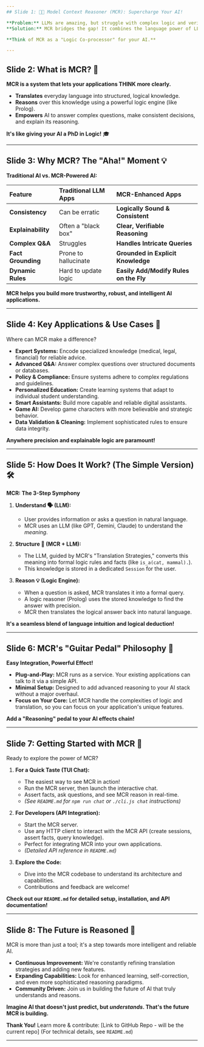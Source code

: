 ```yaml
---
## Slide 1: 🧠✨ Model Context Reasoner (MCR): Supercharge Your AI!

**Problem:** LLMs are amazing, but struggle with complex logic and verifiable facts.
**Solution:** MCR bridges the gap! It combines the language power of LLMs with the precision of formal logic.

**Think of MCR as a "Logic Co-processor" for your AI.**

---
```


## Slide 2: What is MCR? 🤔

**MCR is a system that lets your applications THINK more clearly.**

- **Translates** everyday language into structured, logical knowledge.
- **Reasons** over this knowledge using a powerful logic engine (like Prolog).
- **Empowers** AI to answer complex questions, make consistent decisions, and explain its reasoning.

**It's like giving your AI a PhD in Logic!** 🎓

---

## Slide 3: Why MCR? The "Aha!" Moment 💡

**Traditional AI vs. MCR-Powered AI:**

| Feature            | Traditional LLM Apps | MCR-Enhanced Apps                      |
| :----------------- | :------------------- | :------------------------------------- |
| **Consistency**    | Can be erratic       | **Logically Sound & Consistent**       |
| **Explainability** | Often a "black box"  | **Clear, Verifiable Reasoning**        |
| **Complex Q&A**    | Struggles            | **Handles Intricate Queries**          |
| **Fact Grounding** | Prone to hallucinate | **Grounded in Explicit Knowledge**     |
| **Dynamic Rules**  | Hard to update logic | **Easily Add/Modify Rules on the Fly** |

**MCR helps you build more trustworthy, robust, and intelligent AI applications.**

---

## Slide 4: Key Applications & Use Cases 🚀

Where can MCR make a difference?

- **Expert Systems:** Encode specialized knowledge (medical, legal, financial) for reliable advice.
- **Advanced Q&A:** Answer complex questions over structured documents or databases.
- **Policy & Compliance:** Ensure systems adhere to complex regulations and guidelines.
- **Personalized Education:** Create learning systems that adapt to individual student understanding.
- **Smart Assistants:** Build more capable and reliable digital assistants.
- **Game AI:** Develop game characters with more believable and strategic behavior.
- **Data Validation & Cleaning:** Implement sophisticated rules to ensure data integrity.

**Anywhere precision and explainable logic are paramount!**

---

## Slide 5: How Does It Work? (The Simple Version) 🛠️

**MCR: The 3-Step Symphony**

1.  **Understand 🗣️ (LLM):**

    - User provides information or asks a question in natural language.
    - MCR uses an LLM (like GPT, Gemini, Claude) to understand the _meaning_.

2.  **Structure 🧠 (MCR + LLM):**

    - The LLM, guided by MCR's "Translation Strategies," converts this meaning into formal logic rules and facts (like `is_a(cat, mammal).`).
    - This knowledge is stored in a dedicated `Session` for the user.

3.  **Reason 💡 (Logic Engine):**
    - When a question is asked, MCR translates it into a formal query.
    - A logic reasoner (Prolog) uses the stored knowledge to find the answer with precision.
    - MCR then translates the logical answer back into natural language.

**It's a seamless blend of language intuition and logical deduction!**

---

## Slide 6: MCR's "Guitar Pedal" Philosophy 🎸

**Easy Integration, Powerful Effect!**

- **Plug-and-Play:** MCR runs as a service. Your existing applications can talk to it via a simple API.
- **Minimal Setup:** Designed to add advanced reasoning to your AI stack without a major overhaul.
- **Focus on Your Core:** Let MCR handle the complexities of logic and translation, so you can focus on your application's unique features.

**Add a "Reasoning" pedal to your AI effects chain!**

---

## Slide 7: Getting Started with MCR 🏁

Ready to explore the power of MCR?

1.  **For a Quick Taste (TUI Chat):**

    - The easiest way to see MCR in action!
    - Run the MCR server, then launch the interactive chat.
    - Assert facts, ask questions, and see MCR reason in real-time.
    - _(See `README.md` for `npm run chat` or `./cli.js chat` instructions)_

2.  **For Developers (API Integration):**

    - Start the MCR server.
    - Use any HTTP client to interact with the MCR API (create sessions, assert facts, query knowledge).
    - Perfect for integrating MCR into your own applications.
    - _(Detailed API reference in `README.md`)_

3.  **Explore the Code:**
    - Dive into the MCR codebase to understand its architecture and capabilities.
    - Contributions and feedback are welcome!

**Check out our `README.md` for detailed setup, installation, and API documentation!**

---

## Slide 8: The Future is Reasoned 🌟

MCR is more than just a tool; it's a step towards more intelligent and reliable AI.

- **Continuous Improvement:** We're constantly refining translation strategies and adding new features.
- **Expanding Capabilities:** Look for enhanced learning, self-correction, and even more sophisticated reasoning paradigms.
- **Community Driven:** Join us in building the future of AI that truly understands and reasons.

**Imagine AI that doesn't just predict, but _understands_. That's the future MCR is building.**

**Thank You!**
Learn more & contribute: [Link to GitHub Repo - will be the current repo]
(For technical details, see `README.md`)

---
